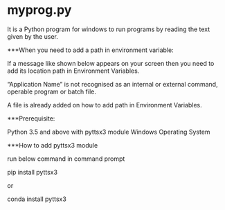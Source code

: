 # myprog.py
It is a Python program for windows to run programs by reading the text given by the user.

***When you need to add a path in environment variable:

If a message like shown below appears on your screen then you need to add its location path in Environment Variables.

“Application Name” is not recognised as an internal or external command, operable program or batch file.

A file is already added on how to add path in Environment Variables.

***Prerequisite:

Python 3.5 and above with pyttsx3 module 
Windows Operating System

***How to add pyttsx3 module

run below command in command prompt

pip install pyttsx3

or

conda install pyttsx3

